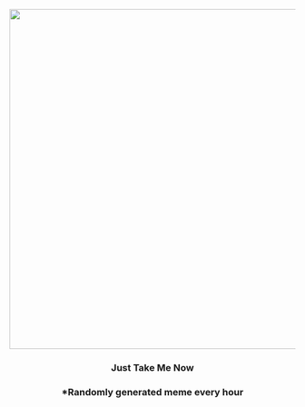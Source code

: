 <p align="center">
        <img src="https://i.redd.it/duhaoxfk8dl91.gif" width="600" height="600">
        </p>
        <h3 align="center">Just Take Me Now</h3>
        <h3 align="center">*Randomly generated meme every hour</h3>
    